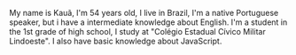 My name is Kauã, I'm 54 years old, I live in Brazil, I'm a native Portuguese speaker, but i have a intermediate knowledge about English. I'm a student in the 1st grade of high school, I study at "Colégio Estadual Cívico Militar Lindoeste".
I also have basic knowledge about JavaScript.
